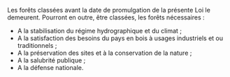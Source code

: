 Les forêts classées avant la date de promulgation de la présente Loi le demeurent.
Pourront en outre, être classées, les forêts nécessaires :
- A la stabilisation du régime hydrographique et du climat ;
- A la satisfaction des besoins du pays en bois à usages industriels et ou traditionnels ;
- A la préservation des sites et à la conservation de la nature ;
- A la salubrité publique ;
- A la défense nationale.